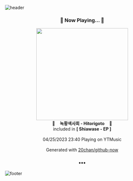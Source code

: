 ![header](https://capsule-render.vercel.app/api?type=wave&height=170&section=header&fontColor=090707&fontAlignX=45&fontAlignY=65&fontSize=100)

<h3 align="center">🎵 Now Playing... 🎵</h3>
<p align="center">
  <a href="https://music.youtube.com/watch?v=LKii10hZI1E">
    <img width="300" src="https://lh3.googleusercontent.com/7kb_g2798DaGVo3GIlSh4jSH_g8v4sEPGcLPhVKnCSchZupLDdSkpg8Pn1_ixXqpIOJgO_tpvjyP-shI1g">
  </a>
  <br>
  🎵&nbsp&nbsp&nbsp <b>녹황색사회 - Hitorigoto</b> &nbsp&nbsp&nbsp🎵
  <br>
  included in <b>[ Shiawase - EP ]</b>
  
  <br />
  <br />
  04/25/2023 23:40 Playing on YTMusic
  <br />
  <br />
  Generated with <a href="https://github.com/20chan/github-now">20chan/github-now</a>
</p>

<h3 align="center">•••</h3>

![footer](https://capsule-render.vercel.app/api?type=wave&height=150&section=footer)
